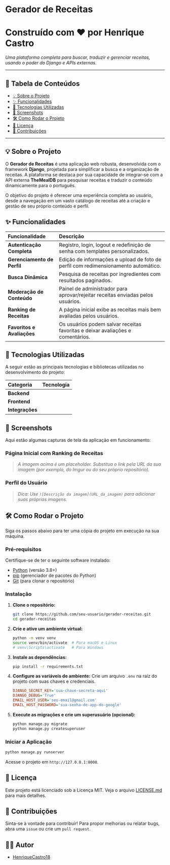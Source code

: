 # Gerador de Receitas

[](https://www.python.org/)
[](https://www.djangoproject.com/)
[](https://opensource.org/licenses/MIT)

# Construído com ❤️ por Henrique Castro

*Uma plataforma completa para buscar, traduzir e gerenciar receitas, usando o poder do Django e APIs externas.*

-----

## 📖 Tabela de Conteúdos

  * [💡 Sobre o Projeto](https://www.google.com/search?q=%23-sobre-o-projeto)
  * [✨ Funcionalidades](https://www.google.com/search?q=%23-funcionalidades)
  * [🚀 Tecnologias Utilizadas](https://www.google.com/search?q=%23-tecnologias-utilizadas)
  * [📸 Screenshots](https://www.google.com/search?q=%23-screenshots)
  * [🛠️ Como Rodar o Projeto](https://www.google.com/search?q=%23-como-rodar-o-projeto)
  * [📝 Licença](https://www.google.com/search?q=%23-licen%C3%A7a)
  * [🤝 Contribuições](https://www.google.com/search?q=%23-contribui%C3%A7%C3%B5es)

-----

## 💡 Sobre o Projeto

O **Gerador de Receitas** é uma aplicação web robusta, desenvolvida com o framework **Django**, projetada para simplificar a busca e a organização de receitas. A plataforma se destaca por sua capacidade de integrar-se com a API externa **TheMealDB** para pesquisar receitas e traduzir o conteúdo dinamicamente para o português.

O objetivo do projeto é oferecer uma experiência completa ao usuário, desde a navegação em um vasto catálogo de receitas até a criação e gestão de seu próprio conteúdo e perfil.

## ✨ Funcionalidades

| Funcionalidade                     | Descrição                                                                            |
| :--------------------------------- | :----------------------------------------------------------------------------------- |
| **Autenticação Completa** | Registro, login, logout e redefinição de senha com templates personalizados.           |
| **Gerenciamento de Perfil** | Edição de informações e upload de foto de perfil com redimensionamento automático.      |
| **Busca Dinâmica** | Pesquisa de receitas por ingredientes com resultados paginados.                        |
| **Moderação de Conteúdo** | Painel de administrador para aprovar/rejeitar receitas enviadas pelos usuários.      |
| **Ranking de Receitas** | A página inicial exibe as receitas mais bem avaliadas pelos usuários.                 |
| **Favoritos e Avaliações** | Os usuários podem salvar receitas favoritas e deixar avaliações e comentários.          |

## 🚀 Tecnologias Utilizadas

A seguir estão as principais tecnologias e bibliotecas utilizadas no desenvolvimento do projeto:

| Categoria | Tecnologia                                                                                             |
| :-------- | :----------------------------------------------------------------------------------------------------- |
| **Backend** |     |
| **Frontend** |   |
| **Integrações** |    |

## 📸 Screenshots

Aqui estão algumas capturas de tela da aplicação em funcionamento:

### Página Inicial com Ranking de Receitas

> *A imagem acima é um placeholder. Substitua o link pela URL da sua imagem (por exemplo, do Imgur ou do seu próprio repositório).*

### Perfil do Usuário

> *Dica: Use `![Descrição da imagem](URL_da_imagem)` para adicionar suas próprias imagens.*

## 🛠️ Como Rodar o Projeto

Siga os passos abaixo para ter uma cópia do projeto em execução na sua máquina.

### Pré-requisitos

Certifique-se de ter o seguinte software instalado:

  * [Python](https://www.python.org/downloads/) (versão 3.8+)
  * [pip](https://pip.pypa.io/en/stable/installation/) (gerenciador de pacotes do Python)
  * [Git](https://git-scm.com/downloads) (para clonar o repositório)

### Instalação

1.  **Clone o repositório:**
    ```bash
    git clone https://github.com/seu-usuario/gerador-receitas.git
    cd gerador-receitas
    ```
2.  **Crie e ative um ambiente virtual:**
    ```bash
    python -m venv venv
    source venv/bin/activate  # Para macOS e Linux
    # venv\Scripts\activate   # Para Windows
    ```
3.  **Instale as dependências:**
    ```bash
    pip install -r requirements.txt
    ```
4.  **Configure as variáveis de ambiente:**
    Crie um arquivo `.env` na raiz do projeto com suas chaves e credenciais.
    ```ini
    DJANGO_SECRET_KEY='sua-chave-secreta-aqui'
    DJANGO_DEBUG='True'
    EMAIL_HOST_USER='seu-email@gmail.com'
    EMAIL_HOST_PASSWORD='sua-senha-de-app-do-google'
    ```
5.  **Execute as migrações e crie um superusuário (opcional):**
    ```bash
    python manage.py migrate
    python manage.py createsuperuser
    ```

### Iniciar a Aplicação

```bash
python manage.py runserver
```

Acesse o projeto em `http://127.0.0.1:8000`.

## 📝 Licença

Este projeto está licenciado sob a Licença MIT. Veja o arquivo [LICENSE.md](LICENSE.md) para mais detalhes.

## 🤝 Contribuições

Sinta-se à vontade para contribuir\! Para propor melhorias ou relatar bugs, abra uma `issue` ou crie um `pull request`.

## 👨‍💻 Autor

  - [HenriqueCastro18](https://github.com/HenriqueCastro18)
